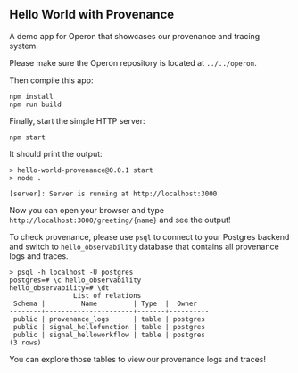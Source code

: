 ## Hello World with Provenance

A demo app for Operon that showcases our provenance and tracing system.

Please make sure the Operon repository is located at `../../operon`.

Then compile this app:
```shell
npm install
npm run build
```

Finally, start the simple HTTP server:
```shell
npm start
```

It should print the output:
```shell
> hello-world-provenance@0.0.1 start
> node .

[server]: Server is running at http://localhost:3000
```

Now you can open your browser and type `http://localhost:3000/greeting/{name}` and see the output!

To check provenance, please use `psql` to connect to your Postgres backend and switch to `hello_observability` database that contains all provenance logs and traces.
```
> psql -h localhost -U postgres
postgres=# \c hello_observability
hello_observability=# \dt
                List of relations
 Schema |         Name         | Type  |  Owner
--------+----------------------+-------+----------
 public | provenance_logs      | table | postgres
 public | signal_hellofunction | table | postgres
 public | signal_helloworkflow | table | postgres
(3 rows)
```

You can explore those tables to view our provenance logs and traces!